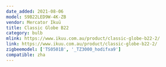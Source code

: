 ```yaml
---
date_added: 2021-08-06
model: S9B22LED9W-4K-ZB
vendor: Mercator Ikuü
title: Classic Globe B22
category: bulb
mlink: https://www.ikuu.com.au/product/classic-globe-b22-2/
link: https://www.ikuu.com.au/product/classic-globe-b22-2/
zigbeemodel: ['TS0501B', '_TZ3000_hodifxa9']
compatible: zha
---
```




